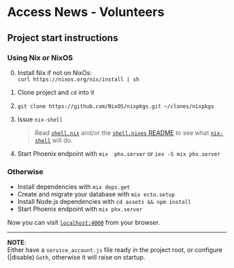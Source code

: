# Access News - Volunteers

## Project start instructions

### Using Nix or NixOS

0. Install Nix if not on NixOs:  
   `curl https://nixos.org/nix/install | sh`

1. Clone project and `cd` into it

2. `git clone https://github.com/NixOS/nixpkgs.git ~/clones/nixpkgs`

3. Issue `nix-shell` 

   > Read [`shell.nix`](./shell.nix) and/or the [`shell.nixes` README](https://github.com/toraritte/shell.nixes/tree/master/elixir-phoenix-postgres) to see what [`nix-shell`](https://nixos.org/nix/manual/#sec-nix-shell) will do.

4. Start  Phoenix endpoint with `mix  phx.server` or
   `iex -S mix phx.server`

### Otherwise

  * Install dependencies with `mix deps.get`
  * Create and migrate your database with `mix ecto.setup`
  * Install Node.js dependencies with `cd assets && npm install`
  * Start Phoenix endpoint with `mix phx.server`

Now you can visit [`localhost:4000`](http://localhost:4000) from your browser.

---

**NOTE**:  
Either  have a  `service_account.js`  file ready  in
the  project root,  or configure  (|disable) `Goth`,
otherwise it will raise on startup.

